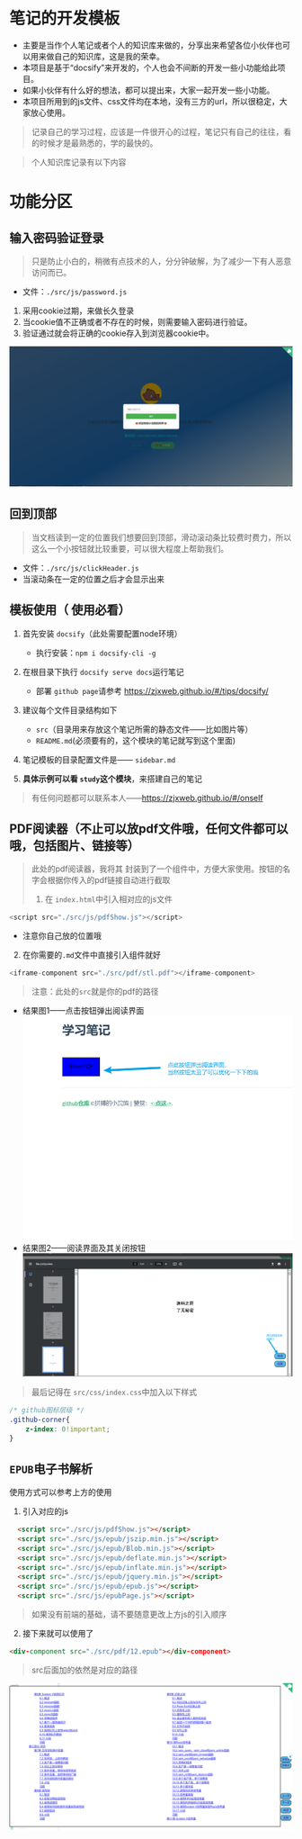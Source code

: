 # 笔记的开发模板

+ 主要是当作个人笔记或者个人的知识库来做的，分享出来希望各位小伙伴也可以用来做自己的知识库，这是我的荣幸。
+ 本项目是基于“docsify”来开发的，个人也会不间断的开发一些小功能给此项目。
+ 如果小伙伴有什么好的想法，都可以提出来，大家一起开发一些小功能。
+ 本项目所用到的js文件、css文件均在本地，没有三方的url，所以很稳定，大家放心使用。
> 记录自己的学习过程，应该是一件很开心的过程，笔记只有自己的往往，看的时候才是最熟悉的，学的最快的。

> 个人知识库记录有以下内容

# 功能分区

## 输入密码验证登录
> 只是防止小白的，稍微有点技术的人，分分钟破解，为了减少一下有人恶意访问而已。
+ 文件：`./src/js/password.js`
1. 采用cookie过期，来做长久登录
2. 当cookie值不正确或者不存在的时候，则需要输入密码进行验证。
3. 验证通过就会将正确的cookie存入到浏览器cookie中。

![password](./docs/src/img/password.png)

## 回到顶部
> 当文档读到一定的位置我们想要回到顶部，滑动滚动条比较费时费力，所以这么一个小按钮就比较重要，可以很大程度上帮助我们。
+ 文件：`./src/js/clickHeader.js`
+ 当滚动条在一定的位置之后才会显示出来

## 模板使用（ 使用必看）

1. 首先安装 `docsify`（此处需要配置node环境）

   + 执行安装：`npm i docsify-cli -g`
2. 在根目录下执行 `docsify serve docs`运行笔记

   + 部署 `github page`请参考 https://zjxweb.github.io/#/tips/docsify/
3. 建议每个文件目录结构如下

   + `src`（目录用来存放这个笔记所需的静态文件——比如图片等）
   + `README.md`(必须要有的，这个模块的笔记就写到这个里面)
4. 笔记模板的目录配置文件是——  `sidebar.md`
5. **具体示例可以看 `study`这个模块**，来搭建自己的笔记

> 有任何问题都可以联系本人——https://zjxweb.github.io/#/onself

## PDF阅读器（不止可以放pdf文件哦，任何文件都可以哦，包括图片、链接等）
> 此处的pdf阅读器，我将其 封装到了一个组件中，方便大家使用。按钮的名字会根据你传入的pdf链接自动进行截取
> 1. 在 `index.html`中引入相对应的js文件 

```js
<script src="./src/js/pdfShow.js"></script>
```
+ 注意你自己放的位置哦
  
2. 在你需要的`.md`文件中直接引入组件就好
```js
<iframe-component src="./src/pdf/stl.pdf"></iframe-component>
```
> 注意：此处的`src`就是你的pdf的路径
+ 结果图1——点击按钮弹出阅读界面
  ![pdfShow](./docs/src/img/1.png)
+ 结果图2——阅读界面及其关闭按钮
  ![pdfShow](./docs/src/img/2.png)

> 最后记得在 `src/css/index.css`中加入以下样式
```css
/* github图标层级 */
.github-corner{
    z-index: 0!important;
}
```

## `EPUB`电子书解析

使用方式可以参考上方的使用

1. 引入对应的js

```html
  <script src="./src/js/pdfShow.js"></script>
  <script src="./src/js/epub/jszip.min.js"></script>
  <script src="./src/js/epub/Blob.min.js"></script>
  <script src="./src/js/epub/deflate.min.js"></script>
  <script src="./src/js/epub/inflate.min.js"></script>
  <script src="./src/js/epub/jquery.min.js"></script>
  <script src="./src/js/epub/epub.js"></script>
  <script src="./src/js/epubPage.js"></script>
```

> 如果没有前端的基础，请不要随意更改上方js的引入顺序

2. 接下来就可以使用了

```markdown
<div-component src="./src/pdf/12.epub"></div-component>
```

> src后面加的依然是对应的路径

![3](./docs/src/img/3.png)






